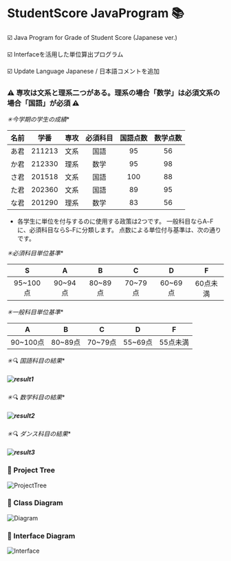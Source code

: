 # StudentScore JavaProgram 📚
️☑️ Java Program for Grade of Student Score (Japanese ver.)

☑️ Interfaceを活用した単位算出プログラム

☑️ Update Language Japanese / 日本語コメントを追加
### ⚠️ 専攻は文系と理系二つがある。理系の場合「数学」は必須文系の場合「国語」が必須 ⚠️
*✳今学期の学生の成績**

| 名前 |  学番  | 専攻 | 必須科目 | 国語点数 | 数学点数 |
  |:----:|:------:|:----:|:--------:|:--------:|:--------:|
| あ君 | 211213 | 文系 |   国語   |    95    |    56    |
| か君 | 212330 | 理系 |   数学   |    95    |    98    |
| さ君 | 201518 | 文系 |   国語   |    100   |    88    |
| た君 | 202360 | 文系 |   国語   |    89    |    95    |
| な君 | 201290 | 理系 |   数学   |    83    |    56    |

+ 各学生に単位を付与するのに使用する政策は2つです。 一般科目ならA```~```Fに、必須科目ならS```~```Fに分類します。 点数による単位付与基準は、次の通りです。

*✳必須科目単位基準**

|     S    |    A    |    B    |    C    |    D    |     F    |
|:--------:|:-------:|:-------:|:-------:|:-------:|:--------:|
| 95~100点 | 90~94点 | 80~89点 | 70~79点 | 60~69点 | 60点未満 |

*✳一般科目単位基準**

|     A    |    B    |    C    |    D    |     F    |
|:--------:|:-------:|:-------:|:-------:|:--------:|
| 90~100点 | 80~89点 | 70~79点 | 55~69点 | 55点未満 |


*✳🔍 国語科目の結果**
##### ![result1](https://user-images.githubusercontent.com/61968619/193534506-ced4a298-421b-43b8-a5e0-bfa7e5ece72f.png)
*✳🔍 数学科目の結果**
##### ![result2](https://user-images.githubusercontent.com/61968619/193534508-0453400a-b632-4bd2-88fe-4943eaec8900.png)
*✳🔍 ダンス科目の結果**
##### ![result3](https://user-images.githubusercontent.com/61968619/193534512-838ae2c6-4885-4811-8fd7-dcbeab6a6843.png)

### 🔎 Project Tree
![ProjectTree](https://user-images.githubusercontent.com/61968619/193557698-b554ca80-ddb6-433f-bd67-e15d5a920ee3.png)
### 🔎 Class Diagram 
![Diagram](https://user-images.githubusercontent.com/61968619/193557668-1b0d541a-a141-4e95-971d-c7340eb3c87e.png)
### 🔎️ Interface Diagram
![Interface](https://user-images.githubusercontent.com/61968619/193557685-b6bc6fcd-00e1-498f-ad04-85c505619e87.png)







 

